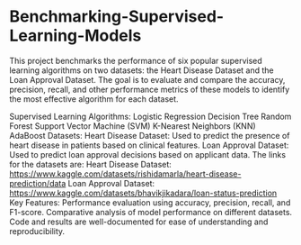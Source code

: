 # Benchmarking-Supervised-Learning-Models
This project benchmarks the performance of six popular supervised learning algorithms on two datasets: the Heart Disease Dataset and the Loan Approval Dataset. The goal is to evaluate and compare the accuracy, precision, recall, and other performance metrics of these models to identify the most effective algorithm for each dataset.

Supervised Learning Algorithms:
Logistic Regression
Decision Tree
Random Forest
Support Vector Machine (SVM)
K-Nearest Neighbors (KNN)
AdaBoost
Datasets:
Heart Disease Dataset: Used to predict the presence of heart disease in patients based on clinical features.
Loan Approval Dataset: Used to predict loan approval decisions based on applicant data.
The links for the datasets are:
Heart Disease Dataset: https://www.kaggle.com/datasets/rishidamarla/heart-disease-prediction/data
Loan Approval Dataset: https://www.kaggle.com/datasets/bhavikjikadara/loan-status-prediction
Key Features:
Performance evaluation using accuracy, precision, recall, and F1-score.
Comparative analysis of model performance on different datasets.
Code and results are well-documented for ease of understanding and reproducibility.
